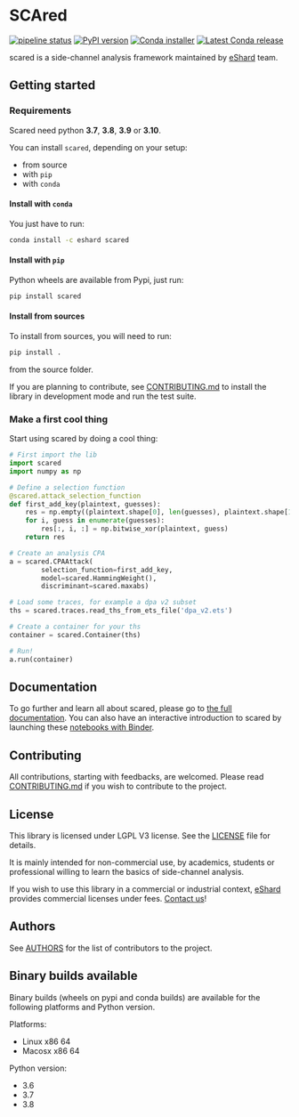 # SCAred

[![pipeline status](https://gitlab.com/eshard/scared/badges/master/pipeline.svg)](https://gitlab.com/eshard/scared/commits/master)
[![PyPI version](https://badge.fury.io/py/scared.svg)](https://pypi.org/project/scared/)
[![Conda installer](https://anaconda.org/eshard/scared/badges/installer/conda.svg)](https://anaconda.org/eshard/scared)
[![Latest Conda release](https://anaconda.org/eshard/scared/badges/latest_release_date.svg)](https://anaconda.org/eshard/scared)

scared is a side-channel analysis framework maintained by [eShard](http://www.eshard.com) team.

## Getting started

### Requirements

Scared need python **3.7**, **3.8**, **3.9** or **3.10**.

You can install `scared`, depending on your setup:

- from source
- with `pip`
- with `conda`

#### Install with `conda`

You just have to run:

```bash
conda install -c eshard scared
```

#### Install with `pip`

Python wheels are available from Pypi, just run:

```bash
pip install scared
```

#### Install from sources

To install from sources, you will need to run:

```bash
pip install .
```

from the source folder.

If you are planning to contribute, see [CONTRIBUTING.md](CONTRIBUTING.md) to install the library in development mode and run the test suite.

### Make a first cool thing

Start using scared by doing a cool thing:

```python
# First import the lib
import scared
import numpy as np

# Define a selection function
@scared.attack_selection_function
def first_add_key(plaintext, guesses):
    res = np.empty((plaintext.shape[0], len(guesses), plaintext.shape[1]), dtype='uint8')
    for i, guess in enumerate(guesses):
        res[:, i, :] = np.bitwise_xor(plaintext, guess)
    return res

# Create an analysis CPA
a = scared.CPAAttack(
        selection_function=first_add_key,
        model=scared.HammingWeight(),
        discriminant=scared.maxabs)

# Load some traces, for example a dpa v2 subset
ths = scared.traces.read_ths_from_ets_file('dpa_v2.ets')

# Create a container for your ths
container = scared.Container(ths)

# Run!
a.run(container)
```

## Documentation

To go further and learn all about scared, please go to [the full documentation](https://eshard.gitlab.io/scared).
You can also have an interactive introduction to scared by launching these [notebooks with Binder](https://mybinder.org/v2/gl/eshard%2Fscared-notebooks/master).

## Contributing

All contributions, starting with feedbacks, are welcomed.
Please read [CONTRIBUTING.md](CONTRIBUTING.md) if you wish to contribute to the project.

## License

This library is licensed under LGPL V3 license. See the [LICENSE](LICENSE) file for details.

It is mainly intended for non-commercial use, by academics, students or professional willing to learn the basics of side-channel analysis.

If you wish to use this library in a commercial or industrial context, [eShard](https://www.eshard.com) provides commercial licenses under fees. [Contact us](mailto:scared@eshard.com)!

## Authors

See [AUTHORS](AUTHORS.md) for the list of contributors to the project.

## Binary builds available

Binary builds (wheels on pypi and conda builds) are available for the following platforms and Python version.

Platforms:

- Linux x86 64
- Macosx x86 64

Python version:

- 3.6
- 3.7
- 3.8
